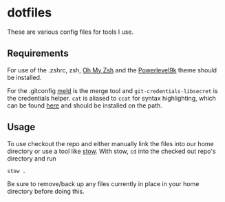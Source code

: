# dotfiles
These are various config files for tools I use.

## Requirements

For use of the .zshrc, zsh, [Oh My Zsh](http://ohmyz.sh/) and the [Powerlevel9k](https://github.com/bhilburn/powerlevel9k) theme should be installed.

For the .gitconfig [meld](http://meldmerge.org/) is the merge tool and `git-credentials-libsecret` is the credentials helper.  `cat` is aliased to `ccat` for syntax highlighting, which can be found [here](https://github.com/jingweno/ccat) and should be installed on the path.

## Usage

To use checkout the repo and either manually link the files into our home directory or use a tool like [stow](https://www.gnu.org/software/stow/).  With stow, `cd` into the checked out repo's directory and run

```
stow .
```

Be sure to remove/back up any files currently in place in your home directory before doing this.
